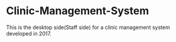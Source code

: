 # Clinic-Management-System
This is the desktop side(Staff side) for a clinic management system developed in 2017.
